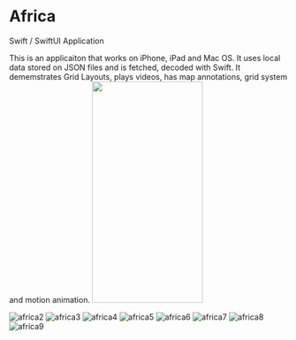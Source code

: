 # Africa
Swift / SwiftUI Application

This is an applicaiton that works on iPhone, iPad and Mac OS. It uses local data stored on JSON files and is fetched, decoded with Swift.
It dememstrates Grid Layouts, plays videos, has map annotations, grid system and motion animation.
<img src="https://camo.githubusercontent.com/..." data-canonical-src="https://user-images.githubusercontent.com/30294372/123526418-635a3d80-d69d-11eb-9b40-d311964f8ed6.png" width="200" height="400" />

![africa2](https://user-images.githubusercontent.com/30294372/123526420-65240100-d69d-11eb-952b-903bc6d11d40.png)
![africa3](https://user-images.githubusercontent.com/30294372/123526421-66edc480-d69d-11eb-84d3-f019989aa9f7.png)
![africa4](https://user-images.githubusercontent.com/30294372/123526423-68b78800-d69d-11eb-83af-8e53771d17f4.png)
![africa5](https://user-images.githubusercontent.com/30294372/123526424-6bb27880-d69d-11eb-97f4-840bdb8ab7f8.png)
![africa6](https://user-images.githubusercontent.com/30294372/123526425-6d7c3c00-d69d-11eb-9d2c-f86e1dba763b.png)
![africa7](https://user-images.githubusercontent.com/30294372/123526426-6e14d280-d69d-11eb-8cfa-e05e185e3c4e.png)
![africa8](https://user-images.githubusercontent.com/30294372/123526427-6f45ff80-d69d-11eb-8e4e-710034806046.png)
![africa9](https://user-images.githubusercontent.com/30294372/123526428-71a85980-d69d-11eb-809a-274cf3b3d6cc.png)
